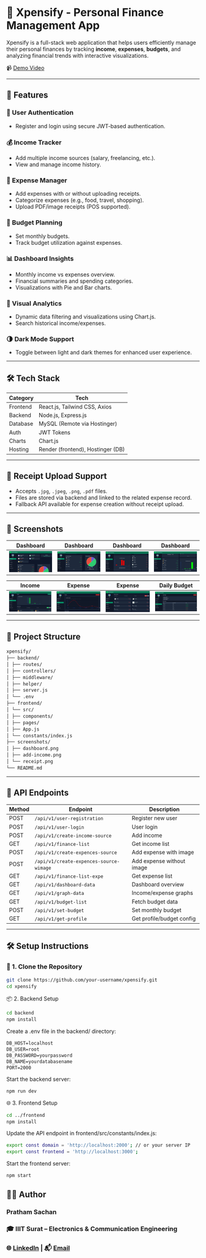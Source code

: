 # 💸 Xpensify - Personal Finance Management App

Xpensify is a full-stack web application that helps users efficiently manage their personal finances by tracking **income**, **expenses**, **budgets**, and analyzing financial trends with interactive visualizations.

📹 [Demo Video](#)

---

## 🚀 Features

### 🔐 User Authentication
- Register and login using secure JWT-based authentication.

### 💰 Income Tracker
- Add multiple income sources (salary, freelancing, etc.).
- View and manage income history.

### 🧾 Expense Manager
- Add expenses with or without uploading receipts.
- Categorize expenses (e.g., food, travel, shopping).
- Upload PDF/image receipts (POS supported).

### 🎯 Budget Planning
- Set monthly budgets.
- Track budget utilization against expenses.

### 📊 Dashboard Insights
- Monthly income vs expenses overview.
- Financial summaries and spending categories.
- Visualizations with Pie and Bar charts.

### 🔎 Visual Analytics
- Dynamic data filtering and visualizations using Chart.js.
- Search historical income/expenses.

### 🌗 Dark Mode Support
- Toggle between light and dark themes for enhanced user experience.

---

## 🛠 Tech Stack

| Category  | Tech                          |
|-----------|-------------------------------|
| Frontend  | React.js, Tailwind CSS, Axios |
| Backend   | Node.js, Express.js           |
| Database  | MySQL (Remote via Hostinger)  |
| Auth      | JWT Tokens                    |
| Charts    | Chart.js                      |
| Hosting   | Render (frontend), Hostinger (DB) |

---

## 🧾 Receipt Upload Support

- Accepts `.jpg`, `.jpeg`, `.png`, `.pdf` files.
- Files are stored via backend and linked to the related expense record.
- Fallback API available for expense creation without receipt upload.

---
## 📸 Screenshots

| Dashboard  | Dashboard  | Dashboard  | Dashboard  |
|-------------|-------------|-------------|-------------|
| <img src="ScreenShot/dash1.png" width="200"/> | <img src="ScreenShot/dash2.png" width="200"/> | <img src="ScreenShot/dash3.png" width="200"/> | <img src="ScreenShot/dash4.png" width="200"/> |

| Income | Expense| Expense | Daily Budget |
|--------------|--------------|--------------|--------------|
| <img src="ScreenShot/Screenshot 2025-07-20 233522.png" width="200"/> | <img src="ScreenShot/Screenshot 2025-07-21 001602.png" width="200"/> | <img src="ScreenShot/Screenshot 2025-07-21 001627.png" width="200"/> | <img src="ScreenShot/Screenshot 2025-07-21 003616.png" width="200"/> |

---
## 📁 Project Structure
```bash
xpensify/
├── backend/
│ ├── routes/
│ ├── controllers/
│ ├── middleware/
│ ├── helper/
│ ├── server.js
│ └── .env
├── frontend/
│ └── src/
│ ├── components/
│ ├── pages/
│ ├── App.js
│ └── constants/index.js
├── screenshots/
│ ├── dashboard.png
│ ├── add-income.png
│ └── receipt.png
└── README.md

```
---

## 📡 API Endpoints

| Method | Endpoint                                 | Description                        |
|--------|------------------------------------------|------------------------------------|
| POST   | `/api/v1/user-registration`              | Register new user                  |
| POST   | `/api/v1/user-login`                     | User login                         |
| POST   | `/api/v1/create-income-source`           | Add income                         |
| GET    | `/api/v1/finance-list`                   | Get income list                    |
| POST   | `/api/v1/create-expences-source`         | Add expense with image             |
| POST   | `/api/v1/create-expences-source-wimage`  | Add expense without image          |
| GET    | `/api/v1/finance-list-expe`              | Get expense list                   |
| GET    | `/api/v1/dashboard-data`                 | Dashboard overview                 |
| GET    | `/api/v1/graph-data`                     | Income/expense graphs              |
| GET    | `/api/v1/budget-list`                    | Fetch budget data                  |
| POST   | `/api/v1/set-budget`                     | Set monthly budget                 |
| GET    | `/api/v1/get-profile`                    | Get profile/budget config          |

---

## 🛠️ Setup Instructions

### 📁 1. Clone the Repository

```bash
git clone https://github.com/your-username/xpensify.git
cd xpensify
```

📦 2. Backend Setup
```bash
cd backend
npm install
```
Create a .env file in the backend/ directory:
```env
DB_HOST=localhost
DB_USER=root
DB_PASSWORD=yourpassword
DB_NAME=yourdatabasename
PORT=2000
```

Start the backend server:
```bash
npm run dev
```

🌐 3. Frontend Setup
```bash
cd ../frontend
npm install
```
Update the API endpoint in frontend/src/constants/index.js:
```bash
export const domain = 'http://localhost:2000'; // or your server IP
export const frontend = 'http://localhost:3000';
```
Start the frontend server:
```bash
npm start
```
## 🧑‍💻 Author
### Pratham Sachan
### 🎓 IIIT Surat – Electronics & Communication Engineering
### 🌐 [LinkedIn](www.linkedin.com/in/prathamsachan8756924) | 📬 [Email](prathamsachan6886@gmail.com)

